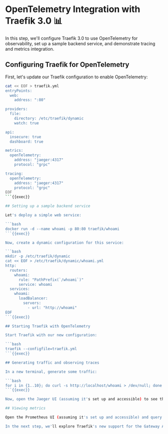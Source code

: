 # OpenTelemetry Integration with Traefik 3.0 📊

In this step, we'll configure Traefik 3.0 to use OpenTelemetry for observability, set up a sample backend service, and demonstrate tracing and metrics integration.

## Configuring Traefik for OpenTelemetry

First, let's update our Traefik configuration to enable OpenTelemetry:

```bash
cat << EOF > traefik.yml
entryPoints:
  web:
    address: ":80"

providers:
  file:
    directory: /etc/traefik/dynamic
    watch: true

api:
  insecure: true
  dashboard: true

metrics:
  openTelemetry:
    address: "jaeger:4317"
    protocol: "grpc"

tracing:
  openTelemetry:
    address: "jaeger:4317"
    protocol: "grpc"
EOF
```{{exec}}

## Setting up a sample backend service

Let's deploy a simple web service:

```bash
docker run -d --name whoami -p 80:80 traefik/whoami
```{{exec}}

Now, create a dynamic configuration for this service:

```bash
mkdir -p /etc/traefik/dynamic
cat << EOF > /etc/traefik/dynamic/whoami.yml
http:
  routers:
    whoami:
      rule: "PathPrefix(`/whoami`)"
      service: whoami
  services:
    whoami:
      loadBalancer:
        servers:
          - url: "http://whoami"
EOF
```{{exec}}

## Starting Traefik with OpenTelemetry

Start Traefik with our new configuration:

```bash
traefik --configfile=traefik.yml
```{{exec}}

## Generating traffic and observing traces

In a new terminal, generate some traffic:

```bash
for i in {1..10}; do curl -s http://localhost/whoami > /dev/null; done
```{{exec}}

Now, open the Jaeger UI (assuming it's set up and accessible) to see the traces generated by Traefik. You should see spans for each request, including details about the routing process, middleware applied, and backend communication.

## Viewing metrics

Open the Prometheus UI (assuming it's set up and accessible) and query for Traefik metrics. You should see various metrics related to request counts, latencies, and more.

In the next step, we'll explore Traefik's new support for the Gateway API!
